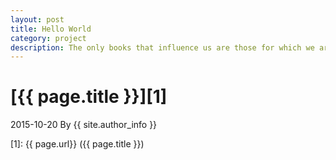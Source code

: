 ```yaml
---
layout: post
title: Hello World 
category: project
description: The only books that influence us are those for which we are ready, and which have gone a little farther down our particular path than we have yet got ourselves. – E.M. Forster, Novelist
---
```

# [{{ page.title }}][1]
2015-10-20 By {{ site.author_info }}


[Jabari_Bi]:    http://www.itechdog.com  "Jabari_bi"
[1]:    {{ page.url}}  ({{ page.title }})
